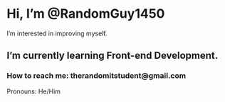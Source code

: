 
<main>
  <body>
   
   <h1>Hi, I’m @RandomGuy1450</h1>
    <p>I’m interested in improving myself.</p>
     <h2>I’m currently learning Front-end Development.</h2>
    <h3>How to reach me: therandomitstudent@gmail.com</h3>
   <p>Pronouns: He/Him</p>
     
 </body>
</main>

<!-- todo: Improve. -->
